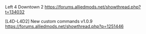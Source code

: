 Left 4 Downtown 2
https://forums.alliedmods.net/showthread.php?t=134032

[L4D-L4D2] New custom commands v1.0.9
https://forums.alliedmods.net/showthread.php?p=1251446